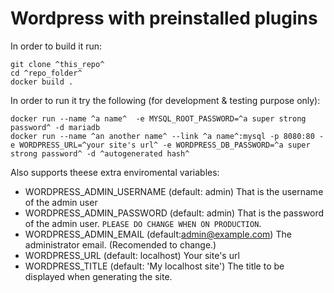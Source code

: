 Wordpress with preinstalled plugins
===================================

In order to build it run:

    git clone ^this_repo^
    cd ^repo_folder^
    docker build .

In order to run it try the following (for development & testing purpose only):

    docker run --name ^a name^  -e MYSQL_ROOT_PASSWORD=^a super strong password^ -d mariadb
    docker run --name ^an another name^ --link ^a name^:mysql -p 8080:80 -e WORDPRESS_URL=^your site's url^ -e WORDPRESS_DB_PASSWORD=^a super strong password^ -d ^autogenerated hash^


Also supports theese extra enviromental variables:

- WORDPRESS_ADMIN_USERNAME (default: admin) That is the username of the admin user
- WORDPRESS_ADMIN_PASSWORD (default: admin) That is the password of the admin user. ``PLEASE DO CHANGE WHEN ON PRODUCTION``.
- WORDPRESS_ADMIN_EMAIL (default:admin@example.com) The administrator email. (Recomended to change.)
- WORDPRESS_URL (default: localhost) Your site's url
- WORDPRESS_TITLE (default: 'My localhost site') The title to be displayed when generating the site.
